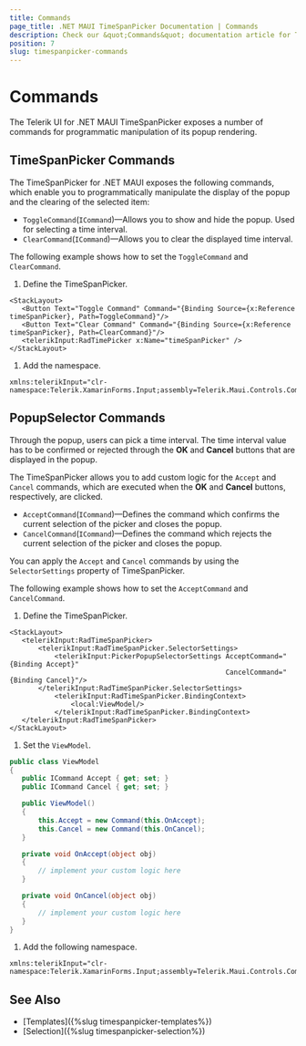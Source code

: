 ```yaml
---
title: Commands
page_title: .NET MAUI TimeSpanPicker Documentation | Commands
description: Check our &quot;Commands&quot; documentation article for Telerik TimeSpanPicker for .NET MAUI.
position: 7
slug: timespanpicker-commands
---
```


# Commands

The Telerik UI for .NET MAUI TimeSpanPicker exposes a number of commands for programmatic manipulation of its popup rendering.

## TimeSpanPicker Commands

The TimeSpanPicker for .NET MAUI exposes the following commands, which enable you to programmatically manipulate the display of the popup and the clearing of the selected item:

* `ToggleCommand`(`ICommand`)&mdash;Allows you to show and hide the popup. Used for selecting a time interval.
* `ClearCommand`(`ICommand`)&mdash;Allows you to clear the displayed time interval.

The following example shows how to set the `ToggleCommand` and `ClearCommand`.

1. Define the TimeSpanPicker.

 ```XAML
<StackLayout>
	<Button Text="Toggle Command" Command="{Binding Source={x:Reference timeSpanPicker}, Path=ToggleCommand}"/>
	<Button Text="Clear Command" Command="{Binding Source={x:Reference timeSpanPicker}, Path=ClearCommand}"/>
	<telerikInput:RadTimePicker x:Name="timeSpanPicker" />
</StackLayout>
 ```

1. Add the namespace.

 ```XAML
xmlns:telerikInput="clr-namespace:Telerik.XamarinForms.Input;assembly=Telerik.Maui.Controls.Compatibility"
 ```


## PopupSelector Commands

Through the popup, users can pick a time interval. The time interval value has to be confirmed or rejected through the **OK** and **Cancel** buttons that are displayed in the popup.

The TimeSpanPicker allows you to add custom logic for the `Accept` and `Cancel` commands, which are executed when the **OK** and **Cancel** buttons, respectively, are clicked.

* `AcceptCommand`(`ICommand`)&mdash;Defines the command which confirms the current selection of the picker and closes the popup.
* `CancelCommand`(`ICommand`)&mdash;Defines the command which rejects the current selection of the picker and closes the popup.

You can apply the `Accept` and `Cancel` commands by using the `SelectorSettings` property of TimeSpanPicker.

The following example shows how to set the `AcceptCommand` and `CancelCommand`.

1. Define the TimeSpanPicker.

 ```XAML
<StackLayout>
    <telerikInput:RadTimeSpanPicker>
        <telerikInput:RadTimeSpanPicker.SelectorSettings>
            <telerikInput:PickerPopupSelectorSettings AcceptCommand="{Binding Accept}"
                                                      CancelCommand="{Binding Cancel}"/>
        </telerikInput:RadTimeSpanPicker.SelectorSettings>
            <telerikInput:RadTimeSpanPicker.BindingContext>
                <local:ViewModel/>
            </telerikInput:RadTimeSpanPicker.BindingContext>
    </telerikInput:RadTimeSpanPicker>
</StackLayout>
 ```

1. Set the `ViewModel`.

 ```C#
public class ViewModel
{
    public ICommand Accept { get; set; }
    public ICommand Cancel { get; set; }

    public ViewModel()
    {
        this.Accept = new Command(this.OnAccept);
        this.Cancel = new Command(this.OnCancel);
    }

    private void OnAccept(object obj)
    {
        // implement your custom logic here
    }

    private void OnCancel(object obj)
    {
        // implement your custom logic here
    }
}
 ```

1. Add the following namespace.

 ```XAML
xmlns:telerikInput="clr-namespace:Telerik.XamarinForms.Input;assembly=Telerik.Maui.Controls.Compatibility"
 ```


## See Also

- [Templates]({%slug timespanpicker-templates%})
- [Selection]({%slug timespanpicker-selection%})
